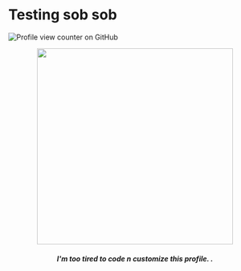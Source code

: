 # Testing sob sob
![Profile view counter on GitHub](https://komarev.com/ghpvc/?username=Monarchtry&color=5f1212&style=plastic&label=GUEST+OF+THE+BAOQING'S+WORKSHOP)
<p align="center">
<img src="https://cdn.donmai.us/sample/ce/e9/__ouro_kronii_hololive_and_1_more_drawn_by_ddolbang__sample-cee98f98c9700f27312654093937176e.jpg" width="390" height="390">
<h5 align="center">
I'm too tired to code n customize this profile. .
